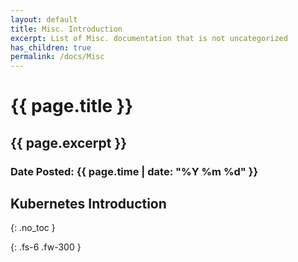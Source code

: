 ```yaml
---
layout: default
title: Misc. Introduction 
excerpt: List of Misc. documentation that is not uncategorized
has_children: true
permalink: /docs/Misc
---
```

<h1>{{ page.title }}</h1>
<h2>{{ page.excerpt }}</h2>
<h3>Date Posted: {{ page.time | date: "%Y %m %d" }}</h3>

## Kubernetes Introduction

{: .no_toc }

{: .fs-6 .fw-300 }